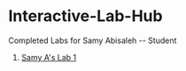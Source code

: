# Interactive-Lab-Hub

Completed Labs for Samy Abisaleh -- Student

1. [Samy A's Lab 1](//github.com/johnqstudent/idd-fa18-lab1)
